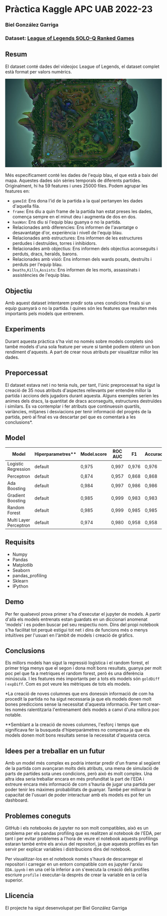 # Pràctica Kaggle APC UAB 2022-23
### Biel González Garriga
### Dataset: [League of Legends SOLO-Q Ranked Games](https://www.kaggle.com/datasets/bobbyscience/league-of-legends-soloq-ranked-games)

## Resum
El dataset conté dades del videojoc League of Legends, el dataset complet està format per valors numèrics.

![desktop-wallpaper-summoner-s-rift-league-of-legends-maps](Images/desktop-wallpaper-summoner-s-rift-league-of-legends-maps.jpg)

Més específicament conté les dades de l'equip blau, el que està a baix del mapa. Aquestes dades són sèries temporals de diferents partides. Originalment, hi ha 59 features i unes 25000 files. Podem agrupar les features en:

* `gameId`: Ens dona l'id de la partida a la qual pertanyen les dades d'aquella fila.
* `frame`: Ens diu a quin frame de la partida han estat preses les dades, comença sempre en el minut deu i augmenta de dos en dos.
* `hasWon`: Ens diu si l'equip blau guanya o no la partida.
* Relacionades amb diferencies: Ens informen de l'avantatge o desavantatge d'or, experiència i nivell de l'equip blau.
* Relacionades amb estructures: Ens informen de les estructures perdudes i destruïdes, torres i inhibidors.
* Relacionades amb objectius: Ens informen dels objectius aconseguits i perduts, dracs, heralds, barons.
* Relacionades amb visió: Ens informen dels wards posats, destruïts i perduts per l'equip blau.
* `Deaths`,`Kills`,`Assists`: Ens informen de les morts, assassinats i assistències de l'equip blau.

## Objectiu

Amb aquest dataset intentarem predir sota unes condicions finals si un equip guanyarà o no la partida. I quines són les features que resulten més importants pels models que entrenem.

## Experiments

Durant aquesta pràctica s'ha vist no només sobre models complets sinó també models d'una sola feature per veure si també podiem obtenir un bon rendiment d'aquests. A part de crear nous atributs per visualitzar millor les dades.

## Preporcessat

El dataset estava net i no tenia nuls, per tant, l'únic preprocessat ha sigut la creació de 35 nous atributs d'aspectes rellevants per entendre millor la partida i accions dels jugadors durant aquesta. Alguns exemples serien les animes dels dracs, la quantitat de dracs aconseguits, estructures destruïdes i similars.
Es va contemplar i fer atributs que continuessin quartils, variàncies, mitjanes i desviacions per tenir informació del progrés de la partida, però al final es va descartar pel que es comentarà a les conclusions*.

## Model
| Model | Hiperparametres** | Model.score | ROC AUC | F1 | Accuracy | Precision | Temps |
| -- | -- | -- | -- | -- | -- | -- | -- |
| Logistic Regression | default | 0,975 | 0,997 | 0,976 | 0,976 | 0,976 | 0,17s |
| Perceptron | default  | 0,874 | 0,957 | 0,868 | 0,868 | 0,868 | 0,236s |
| Ada Boosting | default  | 0,984 | 0,997 | 0,986 | 0,986 | 0,986 | 6,164s |
| Gradient Boosting | default  | 0,985 | 0,999 | 0,983 | 0,983 | 0,983 | 6,329s |
| Random Forest | default  | 0,985 | 0,999 | 0,985 | 0,985 | 0,985 | 1,720s |
| Multi Layer Perceptron | default  | 0,974 | 0,980 | 0,958 | 0,958 | 0,958 | 1,388s |

## Requisits
* Numpy
* Pandas
* Matplotlib
* Seaborn
* pandas_profiling
* Sklearn
* IPython

## Demo

Per fer qualsevol prova primer s'ha d'executar el jupyter de models. A partir d'allà els models entrenats estan guardats en un diccionari anomenat 'models' i es poden buscar pel seu respectiu nom. Dins del propi notebook s'ha facilitat tot perquè estigui tot net i dins de funcions més o menys intuïtives per l'usuari en l'àmbit de models i creació de gràfics.

## Conclusions

Els millors models han sigut la regressió logística i el random forest, el primer triga menys que el segon i dona molt bons resultats, guanya per molt poc pel que fa a metriques el random forest, però és una diferència minúscula. I les features més importants per a tots els models són `goldDiff` i `expDiff`. Com es pot veure les mètriques de tots els models.

*La creació de noves columnes que ens donessin informació de com ha procedit la partida no ha sigut necessaria ja que els models donen molt bones prediccions sense la necessitat d'aquesta informacio. Per tant crear-les només ralentitzaria l'entrenament dels models a canvi d'una millora poc notable.

**Semblant a la creació de noves columnes, l'esforç i temps que significava fer la busqueda d'hiperparàmetres no compensa ja que els models donen molt bons resultats sense la necessitat d'aquesta cerca.

## Idees per a treballar en un futur

Amb un model més complex es podria intentar predir d'un frame al següent de la partida com avançaran molts dels atributs, una mena de simulació de parts de partides sota unes condicions, però això és molt complex. Una altra idea seria treballar encara en més profunditat la part de l'EDA i extreure encara més informació de com s'hauria de jugar una partida per poder tenir les màximes probabilitats de guanyar. També per millorar la capacitat de l'usuari de poder interactuar amb els models es pot fer un dashboard.

## Problemes coneguts

GitHub i els notebooks de jupyter no son molt compatibles, això es un problema per els pandas profiling que es realitzen al notebook de l'EDA, per tant i per evitar problemes a l'hora de veure el notebook aquests profilings estaran també entre els arxius del repositori, ja que aquests profiles es fan servir per explicar variables i distribucions dins del notebook.

Per visualitzar-los en el notebook només s'haurà de descarregar el repositori i carregar en un entorn compatible com es jupyter l'arxiu `EDA.ipynb` i en una cel·la inferior a on s'executa la creació dels profiles escriure `profile` i executar-la després de crear la variable en la cel·la superior.
## Llicencia

El projecte ha sigut desenvolupat per Biel González Garriga
